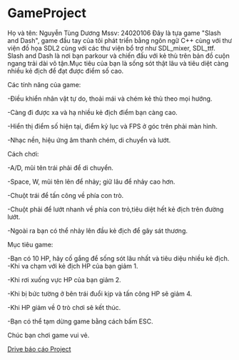 # GameProject
 Họ và tên: Nguyễn Tùng Dương
 Mssv: 24020106
 Đây là tựa game "Slash and Dash", game đầu tay của tôi phát triển bằng ngôn ngữ C++ cùng với thư viện đồ họa SDL2 cùng với các thư viện bổ trợ như SDL_mixer, SDL_ttf.
 Slash and Dash là nơi bạn parkour và chiến đấu với kẻ thù trên bản đồ cuộn ngang trải dài vô tận.Mục tiêu của bạn là sống sót thật lâu và tiêu diệt càng nhiều kẻ địch để đạt được điểm số cao.

 Các tính năng của game:
 
  -Điều khiển nhân vật tự do, thoải mái và chém kẻ thù theo mọi hướng.

 -Càng đi được xa và hạ nhiều kẻ địch điểm bạn càng cao.

 -Hiển thị điểm số hiện tại, điểm kỷ lục và FPS ở góc trên phải màn hình.

 -Nhạc nền, hiệu ứng âm thanh chém, di chuyển và lướt.


 Cách chơi:

 -A/D, mũi tên trái phải để di chuyển.

 -Space, W, mũi tên lên để nhảy; giữ lâu để nhảy cao hơn.

 -Chuột trái để tấn công về phía con trò.

 -Chuột phải để lướt nhanh về phía con trỏ,tiêu diệt hết kẻ địch trên đường lướt.

 -Ngoài ra bạn có thể nhảy lên đầu kẻ địch để gây sát thương.

 Mục tiêu game:

 -Bạn có 10 HP, hãy cố gắng để sống sót lâu nhất và tiêu diệu nhiều kẻ địch.
 -Khi va chạm với kẻ địch HP của bạn giảm 1.

 -Khi rơi xuống vực HP của bạn giảm 2.

 -Khi bị bức tường ở bên trái đuổi kịp và tấn công HP sẽ giảm 4.

 -Khi HP giảm về 0 trò chơi sẽ kết thúc.

 -Bạn có thể tạm dừng game bằng cách bấm ESC.

Chúc bạn chơi game vui vẻ.

[Drive báo cáo Project](https://drive.google.com/drive/folders/1r16h-a7jazXheFx88UFU59PLKMCSxDKb?usp=sharing)